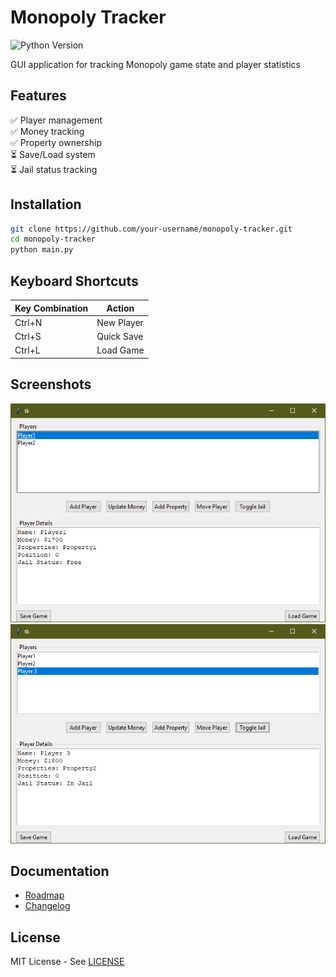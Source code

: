 # Monopoly Tracker

![Python Version](https://img.shields.io/badge/python-3.8%2B-blue)

GUI application for tracking Monopoly game state and player statistics

## Features
✅ Player management  
✅ Money tracking  
✅ Property ownership  
⏳ Save/Load system  
⏳ Jail status tracking  

## Installation
```bash
git clone https://github.com/your-username/monopoly-tracker.git
cd monopoly-tracker
python main.py
```

## Keyboard Shortcuts
| Key Combination | Action               |
|-----------------|----------------------|
| Ctrl+N          | New Player           |
| Ctrl+S          | Quick Save           |
| Ctrl+L          | Load Game            |


## Screenshots
![Tool Interface](docs/screenshot.png)
![Tool Interface 2](docs/screenshot1.png)

## Documentation
- [Roadmap](docs/ROADMAP.md)
- [Changelog](docs/CHANGELOG.md)

## License
MIT License - See [LICENSE](LICENSE)